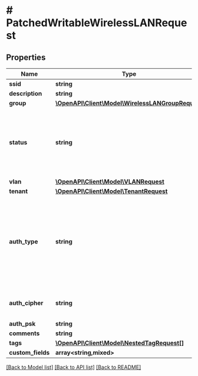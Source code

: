 # # PatchedWritableWirelessLANRequest

## Properties

Name | Type | Description | Notes
------------ | ------------- | ------------- | -------------
**ssid** | **string** |  | [optional]
**description** | **string** |  | [optional]
**group** | [**\OpenAPI\Client\Model\WirelessLANGroupRequest**](WirelessLANGroupRequest.md) |  | [optional]
**status** | **string** | * &#x60;active&#x60; - Active * &#x60;reserved&#x60; - Reserved * &#x60;disabled&#x60; - Disabled * &#x60;deprecated&#x60; - Deprecated | [optional]
**vlan** | [**\OpenAPI\Client\Model\VLANRequest**](VLANRequest.md) |  | [optional]
**tenant** | [**\OpenAPI\Client\Model\TenantRequest**](TenantRequest.md) |  | [optional]
**auth_type** | **string** | * &#x60;open&#x60; - Open * &#x60;wep&#x60; - WEP * &#x60;wpa-personal&#x60; - WPA Personal (PSK) * &#x60;wpa-enterprise&#x60; - WPA Enterprise | [optional]
**auth_cipher** | **string** | * &#x60;auto&#x60; - Auto * &#x60;tkip&#x60; - TKIP * &#x60;aes&#x60; - AES | [optional]
**auth_psk** | **string** |  | [optional]
**comments** | **string** |  | [optional]
**tags** | [**\OpenAPI\Client\Model\NestedTagRequest[]**](NestedTagRequest.md) |  | [optional]
**custom_fields** | **array<string,mixed>** |  | [optional]

[[Back to Model list]](../../README.md#models) [[Back to API list]](../../README.md#endpoints) [[Back to README]](../../README.md)
